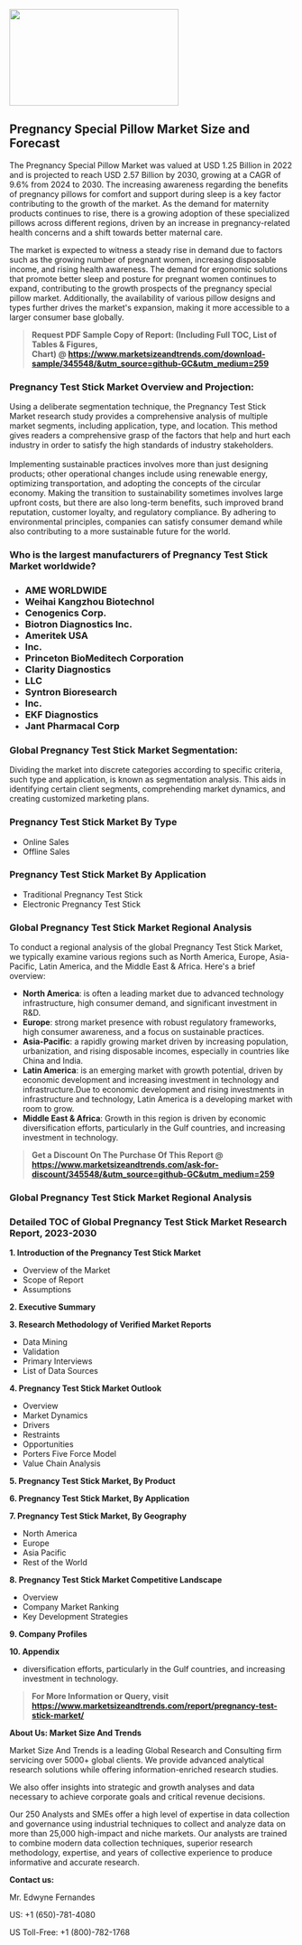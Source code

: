 <p><img class="alignnone size-medium wp-image-20088" src="https://ffe5etoiles.com/wp-content/uploads/2024/12/MST1-300x171.png" alt="" width="300" height="171" /></p><h2>Pregnancy Special Pillow Market Size and Forecast</h2><p>The Pregnancy Special Pillow Market was valued at USD 1.25 Billion in 2022 and is projected to reach USD 2.57 Billion by 2030, growing at a CAGR of 9.6% from 2024 to 2030. The increasing awareness regarding the benefits of pregnancy pillows for comfort and support during sleep is a key factor contributing to the growth of the market. As the demand for maternity products continues to rise, there is a growing adoption of these specialized pillows across different regions, driven by an increase in pregnancy-related health concerns and a shift towards better maternal care.</p><p>The market is expected to witness a steady rise in demand due to factors such as the growing number of pregnant women, increasing disposable income, and rising health awareness. The demand for ergonomic solutions that promote better sleep and posture for pregnant women continues to expand, contributing to the growth prospects of the pregnancy special pillow market. Additionally, the availability of various pillow designs and types further drives the market's expansion, making it more accessible to a larger consumer base globally.</p></p><blockquote id="" class=""><strong>Request PDF Sample Copy of Report: (Including Full TOC, List of Tables &amp; Figures, Chart)&nbsp;@&nbsp;<strong><a href="https://www.marketsizeandtrends.com/download-sample/345548/&utm_source=github-GC&utm_medium=259" target="_blank">https://www.marketsizeandtrends.com/download-sample/345548/&utm_source=github-GC&utm_medium=259</a></strong></strong></blockquote><h3 id="" class="">Pregnancy Test Stick Market&nbsp;Overview and Projection:</h3><p id="" class="">Using a deliberate segmentation technique, the Pregnancy Test Stick Market research study provides a comprehensive analysis of multiple market segments, including application, type, and location. This method gives readers a comprehensive grasp of the factors that help and hurt each industry in order to satisfy the high standards of industry stakeholders. <br /> <br />Implementing sustainable practices involves more than just designing products; other operational changes include using renewable energy, optimizing transportation, and adopting the concepts of the circular economy. Making the transition to sustainability sometimes involves large upfront costs, but there are also long-term benefits, such improved brand reputation, customer loyalty, and regulatory compliance. By adhering to environmental principles, companies can satisfy consumer demand while also contributing to a more sustainable future for the world.</p><h3 id="" class="">Who is the largest manufacturers of&nbsp;Pregnancy Test Stick Market worldwide?</h3><h3 class=""><p><ul><li>AME WORLDWIDE </li><li> Weihai Kangzhou Biotechnol </li><li> Cenogenics Corp. </li><li> Biotron Diagnostics Inc. </li><li> Ameritek USA </li><li> Inc. </li><li> Princeton BioMeditech Corporation </li><li> Clarity Diagnostics </li><li> LLC </li><li> Syntron Bioresearch </li><li> Inc. </li><li> EKF Diagnostics </li><li> Jant Pharmacal Corp</li></ul></p></h3><h3 id="" class="">Global&nbsp;Pregnancy Test Stick Market Segmentation:</h3><p id="" class="">Dividing the market into discrete categories according to specific criteria, such type and application, is known as segmentation analysis. This aids in identifying certain client segments, comprehending market dynamics, and creating customized marketing plans.</p><h3 id="" class="">Pregnancy Test Stick Market&nbsp;By Type</h3><p><p><ul><li>Online Sales</li><li> Offline Sales</p></li></ul></p></p><h3 id="" class="">Pregnancy Test Stick Market&nbsp;By Application</h3><p class=""><p><ul><li>Traditional Pregnancy Test Stick</li><li> Electronic Pregnancy Test Stick</li></ul></p></p><h3 id="" class="">Global Pregnancy Test Stick Market Regional Analysis</h3><p id="" class="">To conduct a regional analysis of the global Pregnancy Test Stick Market, we typically examine various regions such as North America, Europe, Asia-Pacific, Latin America, and the Middle East &amp; Africa. Here's a brief overview:</p><ul><li><strong>North America</strong>: is often a leading market due to advanced technology infrastructure, high consumer demand, and significant investment in R&amp;D.</li><li><strong>Europe</strong>: strong market presence with robust regulatory frameworks, high consumer awareness, and a focus on sustainable practices.</li><li><strong>Asia-Pacific</strong>: a rapidly growing market driven by increasing population, urbanization, and rising disposable incomes, especially in countries like China and India.</li><li><strong>Latin America</strong>: is an emerging market with growth potential, driven by economic development and increasing investment in technology and infrastructure.Due to economic development and rising investments in infrastructure and technology, Latin America is a developing market with room to grow.</li><li><strong>Middle East &amp; Africa</strong>: Growth in this region is driven by economic diversification efforts, particularly in the Gulf countries, and increasing investment in technology.</li></ul><blockquote id="" class=""><strong>Get a Discount On The Purchase Of This Report @ <strong><a href="https://www.marketsizeandtrends.com/ask-for-discount/345548/&utm_source=github-GC&utm_medium=259" target="_blank">https://www.marketsizeandtrends.com/ask-for-discount/345548/&utm_source=github-GC&utm_medium=259</a></strong></strong></blockquote><h3 id="" class="">Global Pregnancy Test Stick Market Regional Analysis</h3><h3 id="" class="">Detailed TOC of Global Pregnancy Test Stick Market Research Report, 2023-2030</h3><p id="" class=""><strong>1. Introduction of the Pregnancy Test Stick Market</strong></p><ul><li>Overview of the Market</li><li>Scope of Report</li><li>Assumptions</li></ul><p id="" class=""><strong>2. Executive Summary</strong></p><p id="" class=""><strong>3. Research Methodology of Verified Market Reports</strong></p><ul><li>Data Mining</li><li>Validation</li><li>Primary Interviews</li><li>List of Data Sources</li></ul><p id="" class=""><strong>4. Pregnancy Test Stick Market Outlook</strong></p><ul><li>Overview</li><li>Market Dynamics</li><li>Drivers</li><li>Restraints</li><li>Opportunities</li><li>Porters Five Force Model</li><li>Value Chain Analysis</li></ul><p id="" class=""><strong>5. Pregnancy Test Stick Market, By Product</strong></p><p id="" class=""><strong>6. Pregnancy Test Stick Market, By Application</strong></p><p id="" class=""><strong>7. Pregnancy Test Stick Market, By Geography</strong></p><ul><li>North America</li><li>Europe</li><li>Asia Pacific</li><li>Rest of the World</li></ul><p id="" class=""><strong>8. Pregnancy Test Stick Market Competitive Landscape</strong></p><ul><li>Overview</li><li>Company Market Ranking</li><li>Key Development Strategies</li></ul><p id="" class=""><strong>9. Company Profiles</strong></p><p id="" class=""><strong>10. Appendix</strong></p><ul><li>diversification efforts, particularly in the Gulf countries, and increasing investment in technology.</li></ul><blockquote id="" class=""><strong>For More Information or Query, visit <strong><strong><a href="https://www.marketsizeandtrends.com/report/pregnancy-test-stick-market/" target="_blank">https://www.marketsizeandtrends.com/report/pregnancy-test-stick-market/</a></strong></strong></strong></blockquote><p id="" class=""><strong>About Us: Market Size And Trends</strong></p><p id="" class="">Market Size And Trends is a leading Global Research and Consulting firm servicing over 5000+ global clients. We provide advanced analytical research solutions while offering information-enriched research studies.</p><p id="" class="">We also offer insights into strategic and growth analyses and data necessary to achieve corporate goals and critical revenue decisions.</p><p id="" class="">Our 250 Analysts and SMEs offer a high level of expertise in data collection and governance using industrial techniques to collect and analyze data on more than 25,000 high-impact and niche markets. Our analysts are trained to combine modern data collection techniques, superior research methodology, expertise, and years of collective experience to produce informative and accurate research.</p><p id="" class=""><strong>Contact us:</strong></p><p id="" class="">Mr. Edwyne Fernandes</p><p id="" class="">US: +1 (650)-781-4080</p><p id="" class="">US Toll-Free: +1 (800)-782-1768</p>
